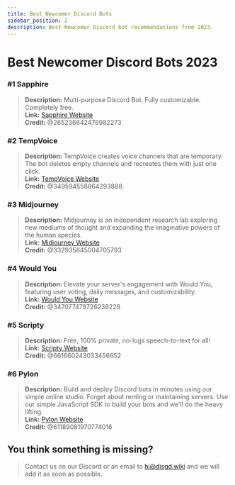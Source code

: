 ```yaml
---
title: Best Newcomer Discord Bots
sidebar_position: 2
description: Best Newcomer Discord bot recommendations from 2023.
---
```


# Best Newcomer Discord Bots 2023

### #1 Sapphire

> **Description:** Multi-purpose Discord Bot. Fully customizable. Completely free. <br/>
**Link:**  [Sapphire Website](https://sapph.xyz/)  <br/>
**Credit:** @265236642476982273

### #2 TempVoice

> **Description:** TempVoice creates voice channels that are temporary. The bot deletes empty channels and recreates
> them with just one click. <br/>
**Link:**  [TempVoice Website](https://tempvoice.xyz/)  <br/>
**Credit:** @349594558864293888

### #3 Midjourney

> **Description:** Midjourney is an independent research lab exploring new mediums of thought and expanding the
> imaginative powers of the human species. <br/>
**Link:**  [Midjourney Website](https://www.midjourney.com/)  <br/>
**Credit:** @332935845004705793

### #4 Would You

> **Description:** Elevate your server's engagement with Would You, featuring user voting, daily messages, and
> customizability. <br/>
**Link:**  [Would You Website](https://wouldyoubot.gg/)  <br/>
**Credit:** @347077478726238228

### #5 Scripty

> **Description:** Free, 100% private, no-logs speech-to-text for all! <br/>
**Link:**  [Scripty Website](https://scripty.org/)  <br/>
**Credit:** @661660243033456652

### #6 Pylon

> **Description:** Build and deploy Discord bots in minutes using our simple online studio.
> Forget about renting or maintaining servers. Use our simple JavaScript SDK to build your bots and we'll do the heavy
> lifting. <br/>
**Link:**  [Pylon Website](https://pylon.bot/)  <br/>
**Credit:** @61189081970774016

## You think something is missing?

> Contact us on our Discord or an email to hi@disgd.wiki and we will add it as soon as possible.
